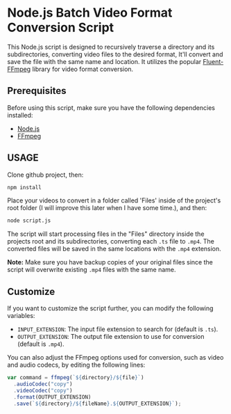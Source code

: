 # Node.js Batch Video Format Conversion Script

This Node.js script is designed to recursively traverse a directory and its subdirectories, converting video files to the desired format, It'll convert and save the file with the same name and location. It utilizes the popular [Fluent-FFmpeg](https://github.com/fluent-ffmpeg/node-fluent-ffmpeg) library for video format conversion.

## Prerequisites

Before using this script, make sure you have the following dependencies installed:

- [Node.js](https://nodejs.org/)
- [FFmpeg](https://www.ffmpeg.org/)

## USAGE

Clone github project, then:
```bash
npm install
```

Place your videos to convert in a folder called 'Files' inside of the project's root folder (I will improve this later when I have some time.), and then:
```bash
node script.js
```

The script will start processing files in the "Files" directory inside the projects root and its subdirectories, converting each `.ts` file to `.mp4`. The converted files will be saved in the same locations with the `.mp4` extension.

**Note:** Make sure you have backup copies of your original files since the script will overwrite existing `.mp4` files with the same name.

## Customize

If you want to customize the script further, you can modify the following variables:

- `INPUT_EXTENSION`: The input file extension to search for (default is `.ts`).
- `OUTPUT_EXTENSION`: The output file extension to use for conversion (default is `.mp4`).

You can also adjust the FFmpeg options used for conversion, such as video and audio codecs, by editing the following lines:

```javascript
var command = ffmpeg(`${directory}/${file}`)
  .audioCodec("copy")
  .videoCodec("copy")
  .format(OUTPUT_EXTENSION)
  .save(`${directory}/${fileName}.${OUTPUT_EXTENSION}`);
```
